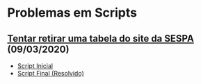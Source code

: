 # Problemas em Scripts

## [Tentar retirar uma tabela do site da SESPA](https://github.com/barbosarafael/Projetos/blob/master/Twitter%20-%20Analise%20%23BelemAlagada/2020-03-10-analise-belemalagada.md) (09/03/2020)

- [Script Inicial](https://github.com/barbosarafael/Problemas_Scripts/blob/master/R_Scrapping_SESPA_Tabela/script_problema.R)
- [Script Final (Resolvido)](https://github.com/barbosarafael/Problemas_Scripts/blob/master/R_Scrapping_SESPA_Tabela/scrapping_munic_sespa_resolvido.R)
